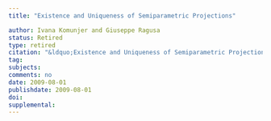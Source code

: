 ```yaml
---
title: "Existence and Uniqueness of Semiparametric Projections"

author: Ivana Komunjer and Giuseppe Ragusa
status: Retired
type: retired
citation: "&ldquo;Existence and Uniqueness of Semiparametric Projections.&rdquo;"
tag:
subjects:
comments: no
date: 2009-08-01
publishdate: 2009-08-01
doi: 
supplemental: 
---
```


